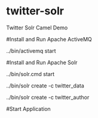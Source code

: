 # twitter-solr
Twitter Solr Camel Demo

#Install and Run Apache ActiveMQ

../bin/activemq start

#Install and Run Apache Solr

../bin/solr.cmd start

../bin/solr create -c twitter_data

../bin/solr create -c twitter_author

#Start Application
